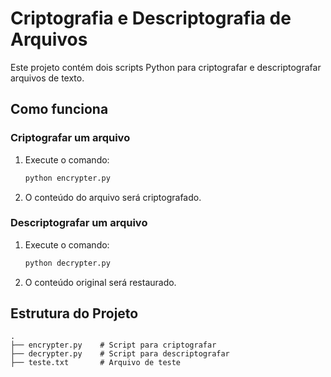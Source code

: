 # Criptografia e Descriptografia de Arquivos

Este projeto contém dois scripts Python para criptografar e descriptografar arquivos de texto.

## Como funciona

### Criptografar um arquivo
1. Execute o comando:
   ```bash
   python encrypter.py
   ```
2. O conteúdo do arquivo será criptografado.

### Descriptografar um arquivo
1. Execute o comando:
   ```bash
   python decrypter.py
   ```
2. O conteúdo original será restaurado.

## Estrutura do Projeto
```plaintext
.
├── encrypter.py    # Script para criptografar
├── decrypter.py    # Script para descriptografar
├── teste.txt       # Arquivo de teste
```
